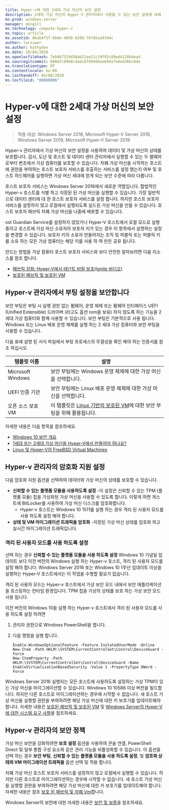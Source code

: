 ```yaml
---
title: Hyper-v에 대한 2세대 가상 머신의 보안 설정
description: 2세대 가상 머신의 Hyper-V 관리자에서 사용할 수 있는 보안 설정에 대해 설명합니다.
ms.prod: windows-server
manager: dongill
ms.technology: compute-hyper-v
ms.topic: article
ms.assetid: 06ab4f5f-6b8e-4058-8108-76785aa93d4c
author: larsiwer
ms.author: kathydav
ms.date: 10/04/2016
ms.openlocfilehash: 7eb867529d38ab21ee21c19f92c89ed4128b0ea4
ms.sourcegitcommit: b00d7c8968c4adc8f699dbee694afe6ed36bc9de
ms.translationtype: HT
ms.contentlocale: ko-KR
ms.lasthandoff: 04/08/2020
ms.locfileid: "80860806"
---
```

# <a name="generation-2-virtual-machine-security-settings-for-hyper-v"></a>Hyper-v에 대한 2세대 가상 머신의 보안 설정

>적용 대상: Windows Server 2016, Microsoft Hyper-V Server 2016, Windows Server 2019, Microsoft Hyper-V Server 2019

Hyper-v 관리자에서 가상 머신의 보안 설정을 사용하여 데이터 및 가상 머신의 상태를 보호합니다. 검사, 도난 및 호스트 및 데이터 센터 관리자에서 실행할 수 있는 두 맬웨어로부터 변조에서 가상 컴퓨터를 보호할 수 있습니다. 차폐 가상 머신을 시작하는 호스트에 권한을 부여하는 호스트 보호자 서비스를 호출하는 서비스를 설정 했는지 여부 및 호스트 하드웨어를 실행하면 가상 머신 세대에 얻게 되는 보안 수준에 따라 다릅니다.  

호스트 보호자 서비스는 Windows Server 2016에서 새로운 역할입니다. 합법적인 Hyper-v 호스트를 식별 하고 지정된 된 가상 머신을 실행할 수 있습니다. 가장 일반적으로 데이터 센터에 대 한 호스트 보호자 서비스를 설정 합니다. 하지만 호스트 보호자 서비스를 설정하지 않고 로컬에서 실행되도록 실드된 가상 머신을 만들 수 있습니다. 호스트 보호자 패브릭 차폐 가상 머신을 나중에 배포할 수 있습니다.  

ost Guardian Service를 설정하지 않았거나 Hyper-V 호스트에서 로컬 모드로 실행 중이고 호스트에 가상 머신 소유자의 보호자 키가 있는 경우 이 항목에서 설명하는 설정을 변경할 수 있습니다.   보호자 키의 소유자 만들어지는 조직 및 퍼블릭 또는 퍼블릭 키를 소유 하는 모든 가상 컴퓨터는 해당 키를 사용 하 여 만든 공유 됩니다.  

만드는 방법을 가상 컴퓨터 호스트 보호자 서비스와 보다 안전한 알아보려면 다음 리소스를 참조 합니다.  

- [패브릭 강화: Hyper-V에서 테넌트 비밀 보호(Ignite 비디오)](https://go.microsoft.com/fwlink/?LinkId=746379)
- [보호된 패브릭 및 보호된 VM](https://go.microsoft.com/fwlink/?LinkId=746381)

## <a name="secure-boot-setting-in-hyper-v-manager"></a>Hyper-v 관리자에서 부팅 설정을 보안합니다  

보안 부팅은 부팅 시 실행 권한 없는 펌웨어, 운영 체제 또는 펌웨어 인터페이스 UEFI (Unified Extensible) 드라이버 (라고도 옵션 rom을 보유) 하지 않도록 하는 기능을 2 세대 가상 컴퓨터와 함께 사용할 수 있습니다. 보안 부팅은 기본적으로 사용 됩니다. Windows 또는 Linux 배포 운영 체제를 실행 하는 2 세대 가상 컴퓨터와 보안 부팅을 사용할 수 있습니다.  

다음 표에 설명 된 서식 파일에서 부팅 프로세스의 무결성을 확인 해야 하는 인증서를 참조 하십시오.  

|템플릿 이름|설명|  
|-----------------|---------------|  
|Microsoft Windows|보안 부팅에는 Windows 운영 체제에 대한 가상 머신을 선택합니다.|  
|UEFI 인증 기관|보안 부팅에는 Linux 배포 운영 체제에 대한 가상 머신을 선택합니다.|  
|오픈 소스 보호 VM|이 템플릿은 [Linux 기반의 보호된 VM](https://docs.microsoft.com/windows-server/security/guarded-fabric-shielded-vm/guarded-fabric-create-a-linux-shielded-vm-template)에 대한 보안 부팅을 위해 활용됩니다.|

자세한 내용은 다음 항목을 참조하세요.  

- [Windows 10 보안 개요](https://docs.microsoft.com/windows/security/threat-protection/overview-of-threat-mitigations-in-windows-10)  
- [1세대 또는 2세대 가상 머신을 Hyper-V에서 만들어야 하나요?](../plan/Should-I-create-a-generation-1-or-2-virtual-machine-in-Hyper-V.md)  
- [Linux 및 Hyper-V의 FreeBSD Virtual Machines](../Supported-Linux-and-FreeBSD-virtual-machines-for-Hyper-V-on-Windows.md)  

## <a name="encryption-support-settings-in-hyper-v-manager"></a>Hyper-v 관리자의 암호화 지원 설정

다음 암호화 지원 옵션을 선택하여 데이터와 가상 머신의 상태를 보호할 수 있습니다.  

- **신뢰할 수 있는 플랫폼 모듈을 사용하도록 설정** -이 설정은 신뢰할 수 있는 TPM (플랫폼 모듈) 칩을 가상화된 가상 머신을 사용할 수 있도록 합니다. 이렇게 하면 게스트에 BitLocker를 사용하여 가상 머신 디스크를 암호화합니다.
  - Hyper-v 호스트는 Windows 10 1511를 실행 하는 경우 격리 된 사용자 모드를 사용 하도록 설정 해야 합니다. 
- **상태 및 VM 마이그레이션 트래픽을 암호화** -저장된 가상 머신 상태를 암호화 하고 실시간 마이그레이션 트래픽입니다.

### <a name="enable-isolated-user-mode"></a>격리 된 사용자 모드를 사용 하도록 설정

선택 하는 경우 **신뢰할 수 있는 플랫폼 모듈을 사용 하도록 설정** Windows 10 기념일 업데이트 보다 이전 버전의 Windows 실행 하는 Hyper-v 호스트, 격리 된 사용자 모드를 설정 해야 합니다. Windows Server 2016 또는 Windows 10 1주년 업데이트 이상을 실행하는 Hyper-V 호스트에서는 이 작업을 수행할 필요가 없습니다.

격리 된 사용자 모드는 Hyper-v 호스트에서 가상 보안 모드 내에서 보안 애플리케이션을 호스팅하는 런타임 환경입니다. TPM 칩을 가상의 상태를 보호 하는 가상 보안 모드 사용 됩니다.  

이전 버전의 Windows 10을 실행 하는 Hyper-v 호스트에서 격리 된 사용자 모드를 사용 하도록 설정 하려면  

1.  관리자 권한으로 Windows PowerShell을 엽니다.  

2.  다음 명령을 실행 합니다.  

    ```  
    Enable-WindowsOptionalFeature -Feature IsolatedUserMode -Online  
    New-Item -Path HKLM:\SYSTEM\CurrentControlSet\Control\DeviceGuard -Force  
    New-ItemProperty -Path HKLM:\SYSTEM\CurrentControlSet\Control\DeviceGuard -Name EnableVirtualizationBasedSecurity -Value 1 -PropertyType DWord -Force  

    ```  

Windows Server 2016 실행되는 모든 호스트에 사용하도록 설정하는 가상 TPM이 있는 가상 머신을 마이그레이션할 수 있습니다. Windows 10 10586 이상 버전을 빌드합니다. 하지만 다른 호스트로 마이그레이션하는 경우에 시작할 수 없습니다. 새 호스트 가상 머신을 실행할 권한을 부여하려면 해당 가상 머신에 대한 키 보호기를 업데이트해야 합니다. 자세한 내용은 [보호된 패브릭 및 보호된 VM](https://go.microsoft.com/fwlink/?LinkId=746381) 및 [Windows Server의 Hyper-V에 대한 시스템 요구 사항](../System-requirements-for-Hyper-V-on-Windows.md)을 참조하세요.  

## <a name="security-policy-in-hyper-v-manager"></a>Hyper-v 관리자의 보안 정책  
가상 머신 보안을 강화하려면 **보호 설정** 옵션을 사용하여 콘솔 연결, PowerShell Direct 및 일부 통합 구성 요소와 같은 관리 기능을 비활성화할 수 있습니다. 이 옵션을 선택 하는 경우 **보안 부팅**, **신뢰할 수 있는 플랫폼 모듈을 사용 하도록 설정**, 및 **암호화 상태와 VM 마이그레이션 트래픽을** 옵션 선택 및 적용 합니다.   

차폐 가상 머신 호스트 보호자 서비스를 설정하지 않고 로컬에서 실행할 수 있습니다. 하지만 다른 호스트로 마이그레이션하는 경우에 시작할 수 없습니다. 새 호스트 가상 머신을 실행할 권한을 부여하려면 해당 가상 머신에 대한 키 보호기를 업데이트해야 합니다. 자세한 내용은 참조 [보호 된 패브릭 및 차폐 Vm](https://go.microsoft.com/fwlink/?LinkId=746381)합니다.  

Windows Server의 보안에 대한 자세한 내용은 [보안 및 보증](../../../security/Security-and-Assurance.md)을 참조하세요.  
